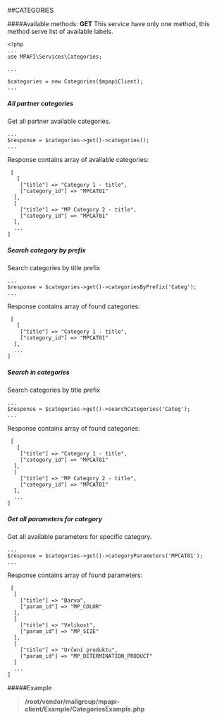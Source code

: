 ##CATEGORIES

####Available methods:
**GET**
This service have only one method, this method serve list of available labels.
```
<?php 
...
use MPAPI\Services\Categories;

...

$categories = new Categories($mpapiClient);
...
``` 

##### All partner categories
Get all partner available categories.
```
...
$response = $categories->get()->categories(); 
... 
```

Response contains array of available categories:
```
 [
   [
    ["title"] => "Category 1 - title",
    ["category_id"] => "MPCAT01"
  ],
  [
    ["title"] => "MP Category 2 - title",
    ["category_id"] => "MPCAT01"
  ],
  ...
]

```

##### Search category by prefix
Search categories by title prefix
```
...
$response = $categories->get()->categoriesByPrefix('Categ'); 
... 
```

Response contains array of found categories:
```
 [
   [
    ["title"] => "Category 1 - title",
    ["category_id"] => "MPCAT01"
  ],
  ...
]

```

##### Search in categories
Search categories by title prefix
```
...
$response = $categories->get()->searchCategories('Categ'); 
... 
```

Response contains array of found categories:
```
 [
   [
    ["title"] => "Category 1 - title",
    ["category_id"] => "MPCAT01"
  ],
  [
    ["title"] => "MP Category 2 - title",
    ["category_id"] => "MPCAT01"
  ],
  ...
]

```

##### Get all parameters for category
Get all available parameters for specific category.
```
...
$response = $categories->get()->categoryParameters('MPCAT01'); 
... 
```

Response contains array of found parameters:
```
 [
  [
    ["title"] => "Barva",
    ["param_id"] => "MP_COLOR"
  ],
  [
    ["title"] => "Velikost",
    ["param_id"] => "MP_SIZE"
  ],
  [
    ["title"] => "Určení produktu",
    ["param_id"] => "MP_DETERMINATION_PRODUCT"
  ]
  ...
]

```

#####Example
> **/root/vendor/mallgroup/mpapi-client/Example/CategoriesExample.php**